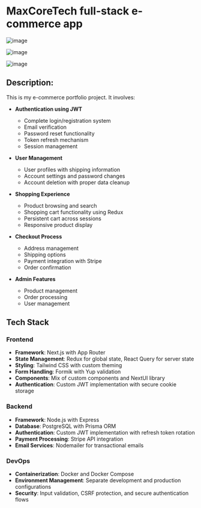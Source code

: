 # MaxCoreTech full-stack e-commerce app #

![image](https://github.com/user-attachments/assets/1687fb14-f9bc-4e41-818a-16d79b10712f)

![image](https://github.com/user-attachments/assets/8856c6f7-6f3f-4ea9-8861-ef003ab25fce)

![image](https://github.com/user-attachments/assets/f7d2f6f2-1877-4f48-acc2-5229b8a1df3e)

## Description: ##
This is my e-commerce portfolio project. It involves:
- **Authentication using JWT**
  - Complete login/registration system
  - Email verification
  - Password reset functionality
  - Token refresh mechanism
  - Session management

- **User Management**
  - User profiles with shipping information
  - Account settings and password changes
  - Account deletion with proper data cleanup

- **Shopping Experience**
  - Product browsing and search
  - Shopping cart functionality using Redux
  - Persistent cart across sessions
  - Responsive product display

- **Checkout Process**
  - Address management
  - Shipping options
  - Payment integration with Stripe
  - Order confirmation

- **Admin Features**
  - Product management
  - Order processing
  - User management

## Tech Stack

### Frontend
- **Framework**: Next.js with App Router
- **State Management**: Redux for global state, React Query for server state
- **Styling**: Tailwind CSS with custom theming
- **Form Handling**: Formik with Yup validation
- **Components**: Mix of custom components and NextUI library
- **Authentication**: Custom JWT implementation with secure cookie storage

### Backend
- **Framework**: Node.js with Express
- **Database**: PostgreSQL with Prisma ORM
- **Authentication**: Custom JWT implementation with refresh token rotation
- **Payment Processing**: Stripe API integration
- **Email Services**: Nodemailer for transactional emails

### DevOps
- **Containerization**: Docker and Docker Compose
- **Environment Management**: Separate development and production configurations
- **Security**: Input validation, CSRF protection, and secure authentication flows
